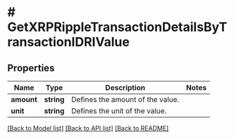 # # GetXRPRippleTransactionDetailsByTransactionIDRIValue

## Properties

Name | Type | Description | Notes
------------ | ------------- | ------------- | -------------
**amount** | **string** | Defines the amount of the value. |
**unit** | **string** | Defines the unit of the value. |

[[Back to Model list]](../../README.md#models) [[Back to API list]](../../README.md#endpoints) [[Back to README]](../../README.md)
